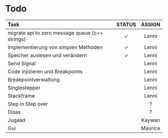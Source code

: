 # Todo

| Task | STATUS | ASSIGN |
|:---|:---:|:---:|
migrate api to zero message queue (c++ strings) | ✓ | Lenni
Implementierung von simplen Methoden | ✓ | Lenni
Speicher auslesen und verändern | ✓ | Lenni
Send Signal | | Lenni
Code injizieren und Breakpoints | | Lenni
Breakpointverwaltung | | Lenni
Singlestepper | | Lenni
Stackframe | | Lenni
Step in Step over | | ?
Disas | | ? 
Jugaad | | Kaywan
Gui | | Maurice
